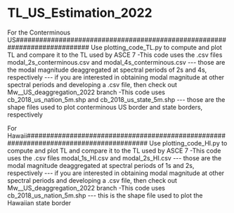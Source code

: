 # TL_US_Estimation_2022

For the Conterminous US###########################################################################
Use plotting_code_TL.py to compute and plot TL and compare it to the TL used by ASCE 7
-This code uses the .csv files modal_2s_conterminous.csv and modal_4s_conterminous.csv
--- those are the modal magnitude deaggregated at spectral periods of 2s and 4s, respectively
--- if you are interested in obtaining modal magnitude at other spectral periods and developing a .csv file, then check out Mw__US_deaggregation_2022 branch
-This code uses cb_2018_us_nation_5m.shp and cb_2018_us_state_5m.shp
--- those are the shape files used to plot conterminous US border and state borders, respectively

For Hawaii#######################################################################################
Use plotting_code_HI.py to compute and plot TL and compare it to the TL used by ASCE 7
-This code uses the .csv files modal_1s_HI.csv and modal_2s_HI.csv
--- those are the modal magnitude deaggregated at spectral periods of 1s and 2s, respectively
--- if you are interested in obtaining modal magnitude at other spectral periods and developing a .csv file, then check out Mw__US_deaggregation_2022 branch
-This code uses cb_2018_us_nation_5m.shp
--- this is the shape file used to plot the Hawaiian state border
